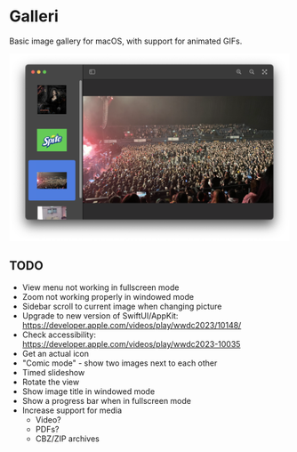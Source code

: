 #  Galleri

Basic image gallery for macOS, with support for animated GIFs.

![Screenshot](https://github.com/michaelenger/Galleri/raw/main/Screenshot.png)

## TODO

* View menu not working in fullscreen mode
* Zoom not working properly in windowed mode
* Sidebar scroll to current image when changing picture
* Upgrade to new version of SwiftUI/AppKit: https://developer.apple.com/videos/play/wwdc2023/10148/
* Check accessibility: https://developer.apple.com/videos/play/wwdc2023-10035
* Get an actual icon
* "Comic mode" - show two images next to each other
* Timed slideshow
* Rotate the view
* Show image title in windowed mode
* Show a progress bar when in fullscreen mode
* Increase support for media
  * Video?
  * PDFs?
  * CBZ/ZIP archives
